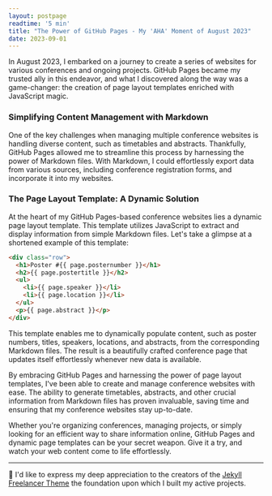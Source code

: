 ```yaml
---
layout: postpage
readtime: '5 min'
title: "The Power of GitHub Pages - My 'AHA' Moment of August 2023"
date: 2023-09-01
---
```


In August 2023, I embarked on a journey to create a series of websites for various conferences and ongoing projects. GitHub Pages became my trusted ally in this endeavor, and what I discovered along the way was a game-changer: 
the creation of page layout templates enriched with JavaScript magic.

### Simplifying Content Management with Markdown

One of the key challenges when managing multiple conference websites is handling diverse content, such as timetables and abstracts. 
Thankfully, GitHub Pages allowed me to streamline this process by harnessing the power of Markdown files. 
With Markdown, I could effortlessly export data from various sources, including conference registration forms, and incorporate it into my websites.

### The Page Layout Template: A Dynamic Solution

At the heart of my GitHub Pages-based conference websites lies a dynamic page layout template. 
This template utilizes JavaScript to extract and display information from simple Markdown files. 
Let's take a glimpse at a shortened example of this template:

```html js
<div class="row">
  <h1>Poster #{{ page.posternumber }}</h1>
  <h2>{{ page.postertitle }}</h2>
  <ul>
    <li>{{ page.speaker }}</li>
    <li>{{ page.location }}</li>
  </ul>
  <p>{{ page.abstract }}</p>
</div>
```

This template enables me to dynamically populate content, such as poster numbers, titles, speakers, locations, and abstracts, from the corresponding Markdown files. 
The result is a beautifully crafted conference page that updates itself effortlessly whenever new data is available.

By embracing GitHub Pages and harnessing the power of page layout templates, I've been able to create and manage conference websites with ease. 
The ability to generate timetables, abstracts, and other crucial information from Markdown files has proven invaluable, saving time and ensuring that my conference websites stay up-to-date.

Whether you're organizing conferences, managing projects, or simply looking for an efficient way to share information online, GitHub Pages and dynamic page templates can be your secret weapon. 
Give it a try, and watch your web content come to life effortlessly.

_______________________________

💝 I'd like to express my deep appreciation to the creators of the 
<a href="https://github.com/jeromelachaud/freelancer-theme" target="_blank"> Jekyll Freelancer Theme</a>
the foundation upon which I built my active projects.
